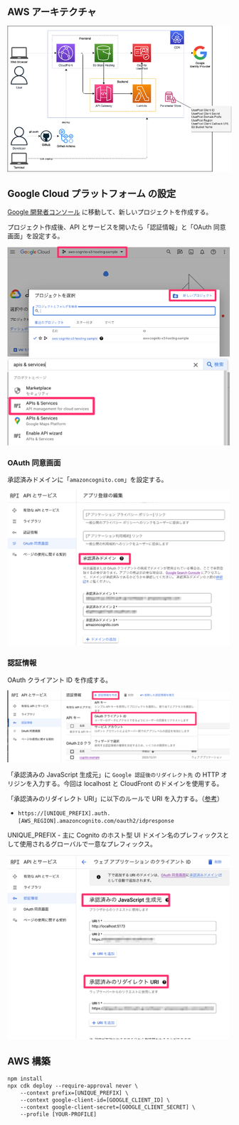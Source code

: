 ## AWS アーキテクチャ

![](./images/aws-architecture.drawio.png)

## Google Cloud プラットフォーム の設定

[Google 開発者コンソール](https://console.developers.google.com/) に移動して、新しいプロジェクトを作成する。

プロジェクト作成後、API とサービスを開いたら「認証情報」と「OAuth 同意画面」を設定する。

<img src="./images/gcp-project.png" width="500px">
<img src="./images/api-and-services.png" width="500px">

### OAuth 同意画面

承認済みドメインに「`amazoncognito.com`」を設定する。

<img src="./images/googleconcent.png" width="500px">

### 認証情報

OAuth クライアント ID を作成する。

<img src="./images/auth-client.png" width="500px">

「承認済みの JavaScript 生成元」に `Google 認証後のリダイレクト先` の HTTP オリジンを入力する。今回は localhost と CloudFront のドメインを使用する。

「承認済みのリダイレクト URI」に以下のルールで URI を入力する。（[参考](https://docs.aws.amazon.com/ja_jp/cognito/latest/developerguide/cognito-user-pools-configuring-federation-with-social-idp.html)）

- `https://[UNIQUE_PREFIX].auth.[AWS_REGION].amazoncognito.com/oauth2/idpresponse`

UNIQUE_PREFIX - 主に Cognito のホスト型 UI ドメイン名のプレフィックスとして使用されるグローバルで一意なプレフィックス。

<img src="./images/googleauth.png" width="500px">

## AWS 構築

```
npm install
npx cdk deploy --require-approval never \
    --context prefix=[UNIQUE_PREFIX] \
    --context google-client-id=[GOOGLE_CLIENT_ID] \
    --context google-client-secret=[GOOGLE_CLIENT_SECRET] \
    --profile [YOUR-PROFILE]
```
